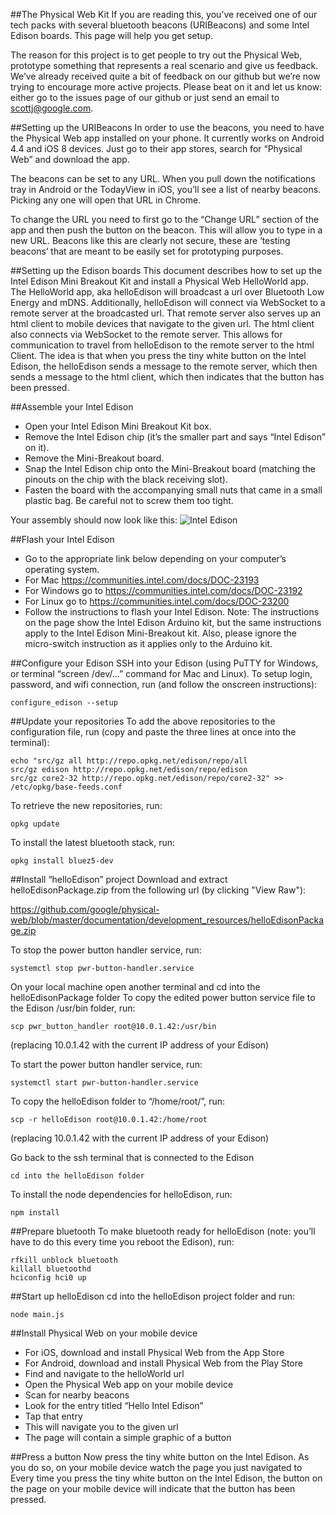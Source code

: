 ##The Physical Web Kit 
If you are reading this, you’ve received one of our tech packs with several bluetooth beacons (URIBeacons) and some Intel Edison boards. This page will help you get setup.

The reason for this project is to get people to try out the Physical Web, prototype something that represents a 
real scenario and give us feedback. We’ve already received quite a bit of feedback on our github but we’re now trying to encourage more active projects. Please beat on it and let us know: either go to the issues page of our github or just send an email to scottj@google.com.

##Setting up the URIBeacons 
In order to use the beacons, you need to have the Physical Web app installed on your phone. It currently works on Android 4.4 and iOS 8 devices. Just go to their app stores, search for “Physical Web” and download the app.

The beacons can be set to any URL. When you pull down the notifications tray in Android or the TodayView in iOS, you’ll see a list of nearby beacons. Picking any one will open that URL in Chrome.

To change the URL you need to first go to the “Change URL” section of the app and then push the button on the beacon. This will allow you to type in a new URL. Beacons like this are clearly not secure, these are ‘testing beacons’ that are meant to be easily set for prototyping purposes.

##Setting up the Edison boards
This document describes how to set up the Intel Edison Mini Breakout Kit and install a Physical Web HelloWorld app. The HelloWorld app, aka helloEdison will broadcast a url over Bluetooth Low Energy and mDNS. Additionally, helloEdison will connect via WebSocket to a remote server at the broadcasted url. That remote server also serves up an html client to mobile devices that navigate to the given url. The html client also connects via WebSocket to the remote server. This allows for communication to travel from helloEdison to the remote server to the html Client. The idea is that when you press the tiny white button on the Intel Edison, the helloEdison sends a message to the remote server, which then sends a message to the html client, which then indicates that the button has been pressed.


##Assemble your Intel Edison
* Open your Intel Edison Mini Breakout Kit box.
* Remove the Intel Edison chip (it’s the smaller part and says “Intel Edison” on it).
* Remove the Mini-Breakout board.
* Snap the Intel Edison chip onto the Mini-Breakout board (matching the pinouts on the chip with the black receiving slot).
* Fasten the board with the accompanying small nuts that came in a small plastic bag. Be careful not to screw them too tight.

Your assembly should now look like this:
![Intel Edison](https://raw.githubusercontent.com/google/physical-web/master/documentation/images/IntelEdison.jpg)

##Flash your Intel Edison
* Go to the appropriate link below depending on your computer’s operating system.
* For Mac https://communities.intel.com/docs/DOC-23193
* For Windows go to https://communities.intel.com/docs/DOC-23192
* For Linux go to https://communities.intel.com/docs/DOC-23200
* Follow the instructions to flash your Intel Edison.
Note: The instructions on the page show the Intel Edison Arduino kit, but the same instructions apply to the Intel Edison Mini-Breakout kit. Also, please ignore the micro-switch instruction as it applies only to the Arduino kit.

##Configure your Edison
SSH into your Edison (using PuTTY for Windows, or terminal “screen /dev/...” command for Mac and Linux).
To setup login, password, and wifi connection, run (and follow the onscreen instructions):

    configure_edison --setup


##Update your repositories
To add the above repositories to the configuration file, run (copy and paste the three lines at once into the terminal):

    echo "src/gz all http://repo.opkg.net/edison/repo/all
    src/gz edison http://repo.opkg.net/edison/repo/edison
    src/gz core2-32 http://repo.opkg.net/edison/repo/core2-32" >> /etc/opkg/base-feeds.conf

To retrieve the new repositories, run:

    opkg update

To install the latest bluetooth stack, run:

    opkg install bluez5-dev


##Install “helloEdison” project
Download and extract helloEdisonPackage.zip from the following url (by clicking "View Raw"):

https://github.com/google/physical-web/blob/master/documentation/development_resources/helloEdisonPackage.zip

To stop the power button handler service, run:

    systemctl stop pwr-button-handler.service

On your local machine open another terminal and cd into the helloEdisonPackage folder
To copy the edited power button service file to the Edison /usr/bin folder, run:

    scp pwr_button_handler root@10.0.1.42:/usr/bin
(replacing 10.0.1.42 with the current IP address of your Edison)

To start the power button handler service, run:

    systemctl start pwr-button-handler.service

To copy the helloEdison folder to “/home/root/”, run:

    scp -r helloEdison root@10.0.1.42:/home/root
(replacing 10.0.1.42 with the current IP address of your Edison)

Go back to the ssh terminal that is connected to the Edison

    cd into the helloEdison folder
To install the node dependencies for helloEdison, run:

    npm install

##Prepare bluetooth
To make bluetooth ready for helloEdison (note: you’ll have to do this every time you reboot the Edison), run:

    rfkill unblock bluetooth
    killall bluetoothd
    hciconfig hci0 up


##Start up helloEdison
cd into the helloEdison project folder and run:

    node main.js


##Install Physical Web on your mobile device

* For iOS, download and install Physical Web from the App Store
* For Android, download and install Physical Web from the Play Store
* Find and navigate to the helloWorld url
* Open the Physical Web app on your mobile device
* Scan for nearby beacons
* Look for the entry titled “Hello Intel Edison”
* Tap that entry
* This will navigate you to the given url
* The page will contain a simple graphic of a button


##Press a button
Now press the tiny white button on the Intel Edison. As you do so, on your mobile device watch the page you just navigated to
Every time you press the tiny white button on the Intel Edison, the button on the page on your mobile device will indicate that the button has been pressed.
